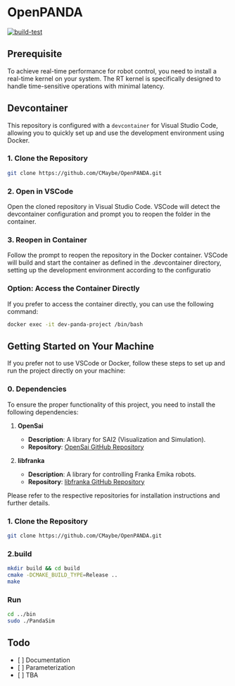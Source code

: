 # OpenPANDA

[![build-test](https://github.com/CMaybe/OpenPANDA/actions/workflows/build-test.yaml/badge.svg)](https://github.com/CMaybe/OpenPANDA/actions/workflows/build-test.yaml)

## Prerequisite

To achieve real-time performance for robot control, you need to install a real-time kernel on your system. The RT kernel is specifically designed to handle time-sensitive operations with minimal latency.



## Devcontainer
This repository is configured with a `devcontainer` for Visual Studio Code, allowing you to quickly set up and use the development environment using Docker.

### 1. Clone the Repository
```bash
git clone https://github.com/CMaybe/OpenPANDA.git
```
### 2. Open in VSCode

Open the cloned repository in Visual Studio Code. VSCode will detect the devcontainer configuration and prompt you to reopen the folder in the container.

### 3. Reopen in Container

Follow the prompt to reopen the repository in the Docker container. VSCode will build and start the container as defined in the .devcontainer directory, setting up the development environment according to the configuratio

### Option: Access the Container Directly
If you prefer to access the container directly, you can use the following command:

```bash
docker exec -it dev-panda-project /bin/bash
```



## Getting Started on Your Machine

If you prefer not to use VSCode or Docker, follow these steps to set up and run the project directly on your machine:

###  0. Dependencies
To ensure the proper functionality of this project, you need to install the following dependencies:

1. **OpenSai**
   - **Description**: A library for SAI2 (Visualization and Simulation).
   - **Repository**: [OpenSai GitHub Repository](https://github.com/manips-sai-org/OpenSai)

2. **libfranka**
   - **Description**: A library for controlling Franka Emika robots.
   - **Repository**: [libfranka GitHub Repository](https://github.com/CMaybe/libfranka)

Please refer to the respective repositories for installation instructions and further details.

### 1. Clone the Repository

```bash
git clone https://github.com/CMaybe/OpenPANDA.git
```

### 2.build

```bash
mkdir build && cd build
cmake -DCMAKE_BUILD_TYPE=Release ..
make
```

### Run
```bash
cd ../bin
sudo ./PandaSim
```
## Todo

*   \[ ] Documentation
*   \[ ] Parameterization 
*   \[ ] TBA
